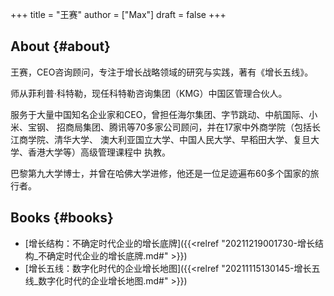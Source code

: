 +++
title = "王赛"
author = ["Max"]
draft = false
+++

## About {#about}

王赛，CEO咨询顾问，专注于增长战略领域的研究与实践，著有《增长五线》。

师从菲利普·科特勒，现任科特勒咨询集团（KMG）中国区管理合伙人。

服务于大量中国知名企业家和CEO，曾担任海尔集团、字节跳动、中航国际、小米、宝钢、
招商局集团、腾讯等70多家公司顾问，并在17家中外商学院（包括长江商学院、清华大学、
澳大利亚国立大学、中国人民大学、早稻田大学、复旦大学、香港大学等）高级管理课程中
执教。

巴黎第九大学博士，并曾在哈佛大学进修，他还是一位足迹遍布60多个国家的旅行者。


## Books {#books}

-   [增长结构：不确定时代企业的增长底牌]({{<relref "20211219001730-增长结构_不确定时代企业的增长底牌.md#" >}})
-   [增长五线：数字化时代的企业增长地图]({{<relref "20211115130145-增长五线_数字化时代的企业增长地图.md#" >}})